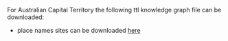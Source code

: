 For Australian Capital Territory the following ttl knowledge graph file can be downloaded:

* place names sites can be downloaded [here](https://drive.google.com/file/d/1I1uwSyKwPbuhc5aVEkYz6I4M7qvK_3Hs/view?usp=sharing)
